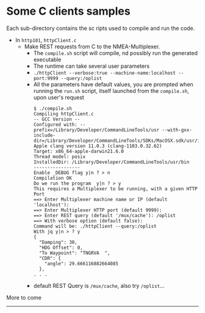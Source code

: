 # Some C clients samples
Each sub-directory contains the sc ripts used to compile and run the code.

- In `http101`, `httpClient.c`
  - Make REST requests from C to the NMEA-Multiplexer.
    - The `compile.sh` script will compile, nd possibly run the generated executable
    - The runtime can take several user parameters
    - `./httpClient --verbose:true --machine-name:localhost --port:9999 --query:/oplist`
    - All the parameters have default values, you are prompted when running the `run.sh` script, itself launched from the `compile.sh`, upon user's request  
      ```text
      $ ./compile.sh 
      Compiling httpClient.c
      -- GCC Version --
      Configured with: --prefix=/Library/Developer/CommandLineTools/usr --with-gxx-include-dir=/Library/Developer/CommandLineTools/SDKs/MacOSX.sdk/usr/include/c++/4.2.1
      Apple clang version 11.0.3 (clang-1103.0.32.62)
      Target: x86_64-apple-darwin21.6.0
      Thread model: posix
      InstalledDir: /Library/Developer/CommandLineTools/usr/bin
      -----------------
      Enable _DEBUG flag y|n ? > n
      Compilation OK
      Do we run the program  y|n ? > y
      This requires a Multiplexer to be running, with a given HTTP Port
      ==> Enter Multiplexer machine name or IP (default 'localhost'):
      ==> Enter Multiplexer HTTP port (default 9999):
      ==> Enter REST query (default '/mux/cache'): /oplist
      ==> With verbose option (default false):
      Command will be: ./httpClient --query:/oplist
      With jq y|n > ? y
      {
        "Damping": 30,
        "HDG Offset": 0,
        "To Waypoint": "TNGRVA  ",
        "CDR": {
          "angle": 29.666116882664085
        },
      . . .
      ```
    - default REST Query is `/mux/cache`, also try `/oplist`...

More to come

--- 

